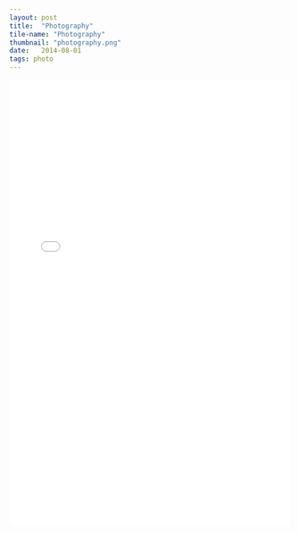 ```yaml
---
layout: post
title:  "Photography"
tile-name: "Photography"
thumbnail: "photography.png"
date:   2014-08-01
tags: photo
---
```


<iframe name="target" src="img/photographyGallery/index.html" width="100%" height="800" frameborder="0" scrolling="auto"></iframe>
